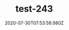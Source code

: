 ---
title: test-243
date: 2020-07-30T07:53:59.980Z
banner_subcontent: asdfsf
category: Case studies
focus: Developing policy and practice
role: Health or wellbeing lead
organisation_size: Small (10-49 employees)
industry: Charity, not-for-profit
content: Lorem ipsum dolor sit amet, consectetur adipiscing elit, sed do eiusmod tempor incididunt ut labore et dolore magna aliqua. Ut enim ad minim veniam, quis nostrud exercitation ullamco laboris nisi ut aliquip ex ea commodo consequat. Duis aute irure dolor in reprehenderit in voluptate velit esse cillum dolore eu fugiat nulla pariatur. Excepteur sint occaecat cupidatat non proident, sunt in culpa qui officia deserunt mollit anim id est laborum.
---